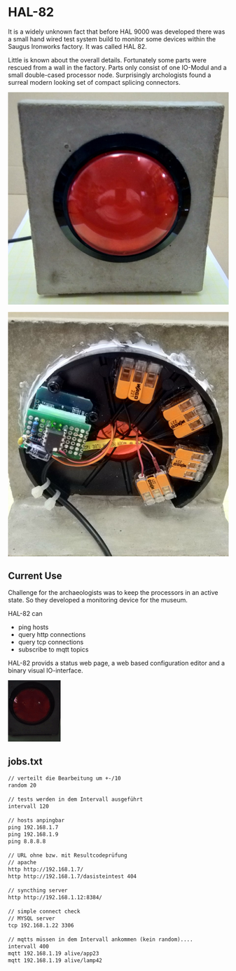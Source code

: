 # HAL-82

It is a widely unknown fact that before HAL 9000 was developed there was a small hand wired test system build to monitor some devices within the Saugus Ironworks factory. It was called HAL 82.

Little is known about the overall details. Fortunately some parts were rescued from a wall in the factory. Parts only consist of one IO-Modul and a small double-cased processor node. Surprisingly archologists found a surreal modern looking set of compact splicing connectors.

![Hal 82 Vorderseite](https://github.com/holgerlembke/HAL-82/blob/main/media/hal82vorderseite.jpg?raw=true)

![Hal 82 Rückseite](https://github.com/holgerlembke/HAL-82/blob/main/media/hal82rueckseite.jpg?raw=true)

## Current Use

Challenge for the archaeologists was to keep the processors in an active state. So they developed a monitoring device for the museum.

HAL-82 can

* ping hosts
* query http connections
* query tcp connections
* subscribe to mqtt topics

HAL-82 provids a status web page, a web based configuration editor and a binary visual IO-interface.

![Hal 82 Statusmeldung](https://github.com/holgerlembke/HAL-82/blob/main/media/hal82aniklein.gif?raw=true)

## jobs.txt

```
// verteilt die Bearbeitung um +-/10
random 20

// tests werden in dem Intervall ausgeführt
intervall 120

// hosts anpingbar
ping 192.168.1.7
ping 192.168.1.9
ping 8.8.8.8

// URL ohne bzw. mit Resultcodeprüfung
// apache
http http://192.168.1.7/
http http://192.168.1.7/dasisteintest 404

// syncthing server
http http://192.168.1.12:8384/

// simple connect check
// MYSQL server
tcp 192.168.1.22 3306

// mqtts müssen in dem Intervall ankommen (kein random)....
intervall 400
mqtt 192.168.1.19 alive/app23
mqtt 192.168.1.19 alive/lamp42 
```

